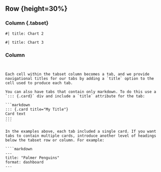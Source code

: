 ## Row {height=30%}

### Column {.tabset}

```{python}
#| title: Chart 2
```

```{python}
#| title: Chart 3
```

### Column

```{python}
```
````

Each cell within the tabset column becomes a tab, and we provide navigational titles for our tabs by adding a `title` option to the cell used to produce each tab.

You can also have tabs that contain only markdown. To do this use a `::: {.card}` div and include a `title` attribute for the tab:

```markdown
::: {.card title="My Title"}
Card text
:::
```

In the examples above, each tab included a single card. If you want tabs to contain multiple cards, introduce another level of headings below the tabset row or column. For example:

````markdown
---
title: "Palmer Penguins"
format: dashboard
---

